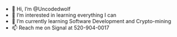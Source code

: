 - 👋 Hi, I’m @Uncodedwolf 
- 👀 I’m interested in learning everything I can
- 🌱 I’m currently learning Software Development and Crypto-mining
- 📫 Reach me on Signal at 520-904-0017

<!---
Uncodedwolf/Uncodedwolf is a ✨ special ✨ repository because its `README.md` (this file) appears on your GitHub profile.
You can click the Preview link to take a look at your changes.
--->
